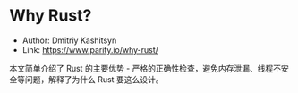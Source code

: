 # Why Rust?

* Author: Dmitriy Kashitsyn
* Link: https://www.parity.io/why-rust/

本文简单介绍了 Rust 的主要优势 - 严格的正确性检查，避免内存泄漏、线程不安全等问题，解释了为什么 Rust 要这么设计。
